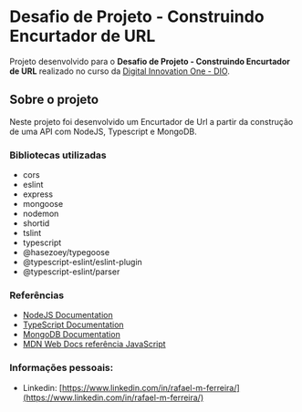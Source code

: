 # Desafio de Projeto - Construindo Encurtador de URL

Projeto desenvolvido para o **Desafio de Projeto - Construindo Encurtador de URL** realizado no curso da [Digital Innovation One - DIO](https://www.dio.me/).

## Sobre o projeto

Neste projeto foi desenvolvido um Encurtador de Url a partir da construção de uma API com NodeJS, Typescript e MongoDB.

### Bibliotecas utilizadas

- cors
- eslint
- express
- mongoose
- nodemon
- shortid
- tslint
- typescript
- @hasezoey/typegoose
- @typescript-eslint/eslint-plugin
- @typescript-eslint/parser

### Referências

- [NodeJS Documentation](https://nodejs.org/en/docs/)
- [TypeScript Documentation](https://www.typescriptlang.org/docs/)
- [MongoDB Documentation](https://www.mongodb.com/docs/)
- [MDN Web Docs referência JavaScript](https://developer.mozilla.org/pt-BR/docs/Web/JavaScript/)

### Informações pessoais:

- Linkedin: [https://www.linkedin.com/in/rafael-m-ferreira/](https://www.linkedin.com/in/rafael-m-ferreira/)
